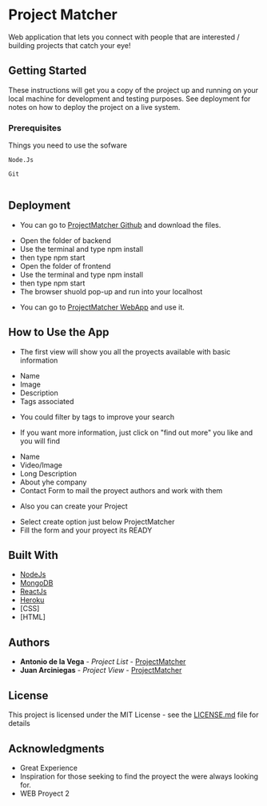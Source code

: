 # Project Matcher

Web application that lets you connect with people that are interested / building projects that catch your eye!

## Getting Started

These instructions will get you a copy of the project up and running on your local machine for development and testing purposes. See deployment for notes on how to deploy the project on a live system.

### Prerequisites

Things you need to use the sofware

```
Node.Js
```
```
Git
```
```
```

## Deployment

* You can go to [ProjectMatcher Github](https://github.com/adelavegaf/project-matcher) and download the files.
- Open the folder of backend 
- Use the terminal and type npm install
- then type npm start
- Open the folder of frontend 
- Use the terminal and type npm install
- then type npm start
- The browser shuold pop-up and run into your localhost

* You can go to [ProjectMatcher WebApp](https://www.heroku.com/platform) and use it.

## How to Use the App

* The first view will show you all the proyects available with basic information
- Name
- Image
- Description 
- Tags associated

* You could filter by tags to improve your search

* If you want more information, just click on "find out more" you like and you will find
- Name
- Video/Image
- Long Description 
- About yhe company 
- Contact Form to mail the proyect authors and work with them

* Also you can create your Project
- Select create option just below ProjectMatcher
- Fill the form and your proyect its READY

## Built With

* [NodeJs](https://nodejs.org/es) 
* [MongoDB](https://www.mongodb.com/es) 
* [ReactJs](https://facebook.github.io/react/) 
* [Heroku](https://www.heroku.com/platform) 
* [CSS] 
* [HTML]

## Authors

* **Antonio de la Vega** - *Project List* - [ProjectMatcher](https://github.com/adelavegaf/project-matcher)
* **Juan Arciniegas** - *Project View* - [ProjectMatcher](https://github.com/adelavegaf/project-matcher)

## License

This project is licensed under the MIT License - see the [LICENSE.md](LICENSE.md) file for details

## Acknowledgments

* Great Experience
* Inspiration for those seeking to find the proyect the were always looking for.
* WEB Proyect 2
